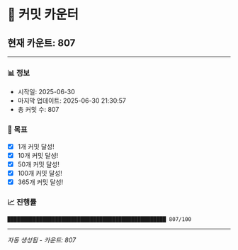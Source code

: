 # 🔢 커밋 카운터

## 현재 카운트: 807

---

### 📊 정보
- 시작일: 2025-06-30
- 마지막 업데이트: 2025-06-30 21:30:57
- 총 커밋 수: 807

### 🎯 목표
- [x] 1개 커밋 달성!
- [x] 10개 커밋 달성!
- [x] 50개 커밋 달성!
- [x] 100개 커밋 달성!
- [x] 365개 커밋 달성!

### 📈 진행률
```
██████████████████████████████████████████████████ 807/100
```

---
*자동 생성됨 - 카운트: 807*
